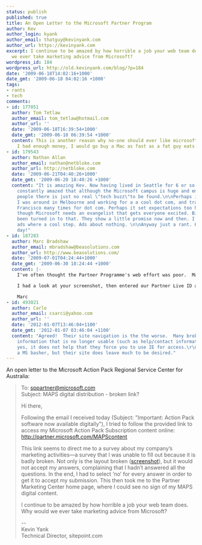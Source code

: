 ```yaml
---
status: publish
published: true
title: An Open Letter to the Microsoft Partner Program
author: Kev
author_login: kyank
author_email: thatguy@kevinyank.com
author_url: https://kevinyank.com
excerpt: I continue to be amazed by how horrible a job your web team does. Why would
  we ever take marketing advice from Microsoft?
wordpress_id: 184
wordpress_url: http://old.kevinyank.com/blog/?p=184
date: '2009-06-18T14:02:16+1000'
date_gmt: '2009-06-18 04:02:16 +1000'
tags:
- rants
- tech
comments:
- id: 177051
  author: Tom Tetlaw
  author_email: tom_tetlaw@hotmail.com
  author_url: ''
  date: '2009-06-18T16:39:54+1000'
  date_gmt: '2009-06-18 06:39:54 +1000'
  content: This is another reason why no-one should ever like microsoft, I mean, if
    I had enough money, I would go buy a Mac as fast as a fat guy eats a hamburger.
- id: 179543
  author: Nathan Allan
  author_email: nathan@netbloke.com
  author_url: http://netbloke.com
  date: '2009-06-21T04:40:26+1000'
  date_gmt: '2009-06-20 18:40:26 +1000'
  content: "It is amazing Kev. Now having lived in Seattle for 6 or so years I am
    constantly amazed that although the Microsoft campus is huge and employs so many
    people there is just no real \"tech buzz\"to be found.\n\nPerhaps it is because
    I was around in Melbourne and working for a a cool dot com, and traveled to San
    Francisco many times for dot com. Perhaps it set expectations too high.\n\nSeriously
    though Microsoft needs an evangelist that gets everyone excited. Bill could have
    been turned in to that. They show a little promise now and then. I think the Seinfeld
    ads where a cool step. Ads about nothing. \n\nAnyway just a rant. Have a nice
    day!"
- id: 187283
  author: Marc Bradshaw
  author_email: mbradshaw@beasolutions.com
  author_url: http://www.beasolutions.com/
  date: '2009-07-01T04:24:44+1000'
  date_gmt: '2009-06-30 18:24:44 +1000'
  content: |-
    I've often thought the Partner Programme's web effort was poor.  Many pages completely refuse Firefox saying I'm not using a supported browser.

    I had a look at your screenshot, then entered our Partner Live ID at the link to have a look in my browser (Firefox on Vista Business) and it's even more broken!  I didn't bother to try to fill it out.  How can you mess up a simple HTML table?! (I'll leave the question of whether it should even be a table aside)

    Marc
- id: 493021
  author: Carlo
  author_email: csarci@yahoo.com
  author_url: ''
  date: '2012-01-07T13:46:04+1100'
  date_gmt: '2012-01-07 03:46:04 +1100'
  content: "Agreed!  Their site navigation is the the worse.  Many broken links and
    information that is no longer usable (such as help/contact information).  And
    yes, it does not help that they force you to use IE for access.\r\n\r\nI am not
    a MS basher, but their site does leave much to be desired."
---
```

<p>An open letter to the Microsoft Action Pack Regional Service Center for Australia:</p>
<blockquote><p>
To: <a href="mailto:sppartner@microsoft.com">sppartner@microsoft.com</a><br />
Subject: MAPS digital distribution - broken link?</p>
<p>Hi there,</p>
<p>Following the email I received today (Subject: "Important: Action Pack software now available digitally"), I tried to follow the provided link to access my Microsoft Action Pack Subscription content online: <a href="http://partner.microsoft.com/MAPScontent">http://partner.microsoft.com/MAPScontent</a></p>
<p>This link seems to direct me to a survey about my company’s marketing activities—a survey that I was unable to fill out because it is badly broken. Not only is the layout broken (<a href="http://skitch.com/sentience/bwuw6/microsoft-partner-web-site-clusterfsck">screenshot</a>), but it would not accept my answers, complaining that I hadn’t answered all the questions. In the end, I had to select ‘no’ for every answer in order to get it to accept my submission. This then took me to the Partner Marketing Center home page, where I could see no sign of my MAPS digital content.</p>
<p>I continue to be amazed by how horrible a job your web team does. Why would we ever take marketing advice from Microsoft?</p>
<p>--<br />
Kevin Yank<br />
Technical Director, sitepoint.com
</p></blockquote>
